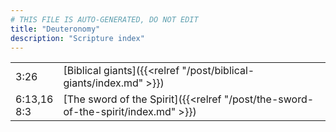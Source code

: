 ```yaml
---
# THIS FILE IS AUTO-GENERATED, DO NOT EDIT
title: "Deuteronomy"
description: "Scripture index"
---
```


|  |  |
| --- | --- |
| 3:26 | [Biblical giants]({{<relref "/post/biblical-giants/index.md" >}}) |
| 6:13,16 <br/> 8:3 | [The sword of the Spirit]({{<relref "/post/the-sword-of-the-spirit/index.md" >}}) |
